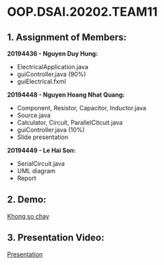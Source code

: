# OOP.DSAI.20202.TEAM11

## 1.  Assignment of Members:

**20194436 -  Nguyen Duy Hung:**
-	ElectricalApplication.java
-	guiController.java (90%)
-	guiElectrical.fxml

**20194448 - Nguyen Hoang Nhat Quang:**
-	Component, Resistor, Capacitor, Inductor.java
-	Source.java
-	Calculator, Circuit, ParallelCitcuit.java
-	guiController.java (10%)
-	Slide presentation

**20194449 - Le Hai Son:**
-	SerialCircuit.java
-	UML diagram
-	Report

## 2. Demo: 

[Khong so chay](https://www.youtube.com/watch?v=-f6Cv705vYw)

## 3. Presentation Video:

[Presentation](https://github.com/raisinbl/OOP.DSAI.20202.Team11/blob/master/ElectricalCircuitSimulatorProject/presentation.mp4)
